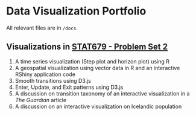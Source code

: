 # Data Visualization Portfolio
All relevant files are in `/docs`.

## Visualizations in [STAT679 - Problem Set 2](https://niharikacnr.github.io/Data-Visualization/ps2)
1. A time series visualization (Step plot and horizon plot) using R
2. A geospatial visualization using vector data in R and an interactive RShiny application code
3. Smooth transitions using D3.js
4. Enter, Update, and Exit patterns using D3.js
5. A discussion on transition taxonomy of an interactive visualization in a _The Guardian_ article
6. A discussion on an interactive visualization on Icelandic population
